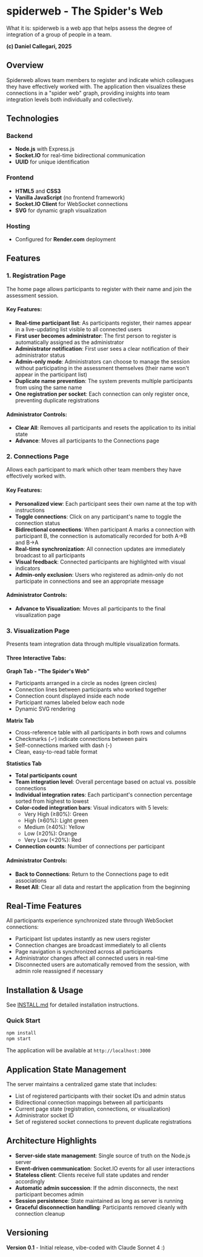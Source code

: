 # spiderweb - The Spider's Web

What it is: 
spiderweb is a web app that helps assess the degree of integration of a group of people in a team.

**(c) Daniel Callegari, 2025**

## Overview

Spiderweb allows team members to register and indicate which colleagues they have effectively worked with. The application then visualizes these connections in a "spider web" graph, providing insights into team integration levels both individually and collectively.

## Technologies

### Backend
- **Node.js** with Express.js
- **Socket.IO** for real-time bidirectional communication
- **UUID** for unique identification

### Frontend
- **HTML5** and **CSS3**
- **Vanilla JavaScript** (no frontend framework)
- **Socket.IO Client** for WebSocket connections
- **SVG** for dynamic graph visualization

### Hosting
- Configured for **Render.com** deployment

## Features

### 1. Registration Page
The home page allows participants to register with their name and join the assessment session.

#### Key Features:
- **Real-time participant list**: As participants register, their names appear in a live-updating list visible to all connected users
- **First user becomes administrator**: The first person to register is automatically assigned as the administrator
- **Administrator notification**: First user sees a clear notification of their administrator status
- **Admin-only mode**: Administrators can choose to manage the session without participating in the assessment themselves (their name won't appear in the participant list)
- **Duplicate name prevention**: The system prevents multiple participants from using the same name
- **One registration per socket**: Each connection can only register once, preventing duplicate registrations

#### Administrator Controls:
- **Clear All**: Removes all participants and resets the application to its initial state
- **Advance**: Moves all participants to the Connections page

### 2. Connections Page
Allows each participant to mark which other team members they have effectively worked with.

#### Key Features:
- **Personalized view**: Each participant sees their own name at the top with instructions
- **Toggle connections**: Click on any participant's name to toggle the connection status
- **Bidirectional connections**: When participant A marks a connection with participant B, the connection is automatically recorded for both A→B and B→A
- **Real-time synchronization**: All connection updates are immediately broadcast to all participants
- **Visual feedback**: Connected participants are highlighted with visual indicators
- **Admin-only exclusion**: Users who registered as admin-only do not participate in connections and see an appropriate message

#### Administrator Controls:
- **Advance to Visualization**: Moves all participants to the final visualization page

### 3. Visualization Page
Presents team integration data through multiple visualization formats.

#### Three Interactive Tabs:

**Graph Tab - "The Spider's Web"**
- Participants arranged in a circle as nodes (green circles)
- Connection lines between participants who worked together
- Connection count displayed inside each node
- Participant names labeled below each node
- Dynamic SVG rendering

**Matrix Tab**
- Cross-reference table with all participants in both rows and columns
- Checkmarks (✓) indicate connections between pairs
- Self-connections marked with dash (-)
- Clean, easy-to-read table format

**Statistics Tab**
- **Total participants count**
- **Team integration level**: Overall percentage based on actual vs. possible connections
- **Individual integration rates**: Each participant's connection percentage sorted from highest to lowest
- **Color-coded integration bars**: Visual indicators with 5 levels:
  - Very High (≥80%): Green
  - High (≥60%): Light green  
  - Medium (≥40%): Yellow
  - Low (≥20%): Orange
  - Very Low (<20%): Red
- **Connection counts**: Number of connections per participant

#### Administrator Controls:
- **Back to Connections**: Return to the Connections page to edit associations
- **Reset All**: Clear all data and restart the application from the beginning

## Real-Time Features

All participants experience synchronized state through WebSocket connections:
- Participant list updates instantly as new users register
- Connection changes are broadcast immediately to all clients
- Page navigation is synchronized across all participants
- Administrator changes affect all connected users in real-time
- Disconnected users are automatically removed from the session, with admin role reassigned if necessary

## Installation & Usage

See [INSTALL.md](INSTALL.md) for detailed installation instructions.

### Quick Start
```bash
npm install
npm start
```

The application will be available at `http://localhost:3000`

## Application State Management

The server maintains a centralized game state that includes:
- List of registered participants with their socket IDs and admin status
- Bidirectional connection mappings between all participants
- Current page state (registration, connections, or visualization)
- Administrator socket ID
- Set of registered socket connections to prevent duplicate registrations

## Architecture Highlights

- **Server-side state management**: Single source of truth on the Node.js server
- **Event-driven communication**: Socket.IO events for all user interactions
- **Stateless client**: Clients receive full state updates and render accordingly
- **Automatic admin succession**: If the admin disconnects, the next participant becomes admin
- **Session persistence**: State maintained as long as server is running
- **Graceful disconnection handling**: Participants removed cleanly with connection cleanup

## Versioning

**Version 0.1** - Initial release, vibe-coded with Claude Sonnet 4 :)


